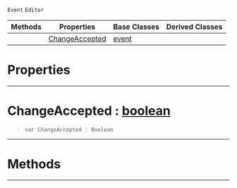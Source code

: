  `Event` `Editor`



|Methods|Properties|Base Classes|Derived Classes|
|---|---|---|---|
| |[ ChangeAccepted](https://github.com/ZilchEngine/ZilchDocs/blob/master/code_reference/class_reference/textupdatedevent.markdown#changeaccepted-zero-engi)|[event](https://github.com/ZilchEngine/ZilchDocs/blob/master/code_reference/class_reference/event.markdown)| |


 #  Properties


---  
 #  ChangeAccepted : [boolean](https://github.com/ZilchEngine/ZilchDocs/blob/master/code_reference/nada_base_types/boolean.markdown)

> 
> ``` lang=cpp, name=Nada
> var ChangeAccepted : Boolean


---  
 #  Methods


---  
 

 